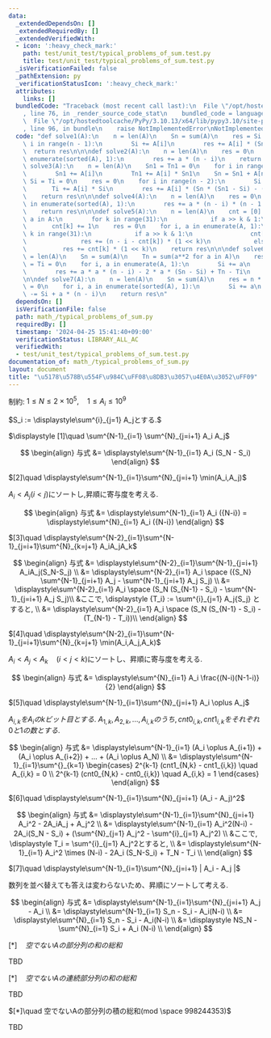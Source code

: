 ```yaml
---
data:
  _extendedDependsOn: []
  _extendedRequiredBy: []
  _extendedVerifiedWith:
  - icon: ':heavy_check_mark:'
    path: test/unit_test/typical_problems_of_sum.test.py
    title: test/unit_test/typical_problems_of_sum.test.py
  _isVerificationFailed: false
  _pathExtension: py
  _verificationStatusIcon: ':heavy_check_mark:'
  attributes:
    links: []
  bundledCode: "Traceback (most recent call last):\n  File \"/opt/hostedtoolcache/PyPy/3.10.13/x64/lib/pypy3.10/site-packages/onlinejudge_verify/documentation/build.py\"\
    , line 76, in _render_source_code_stat\n    bundled_code = language.bundle(\n\
    \  File \"/opt/hostedtoolcache/PyPy/3.10.13/x64/lib/pypy3.10/site-packages/onlinejudge_verify/languages/python.py\"\
    , line 96, in bundle\n    raise NotImplementedError\nNotImplementedError\n"
  code: "def solve1(A):\n    n = len(A)\n    Sn = sum(A)\n    res = Si = 0\n    for\
    \ i in range(n - 1):\n        Si += A[i]\n        res += A[i] * (Sn - Si)\n  \
    \  return res\n\n\ndef solve2(A):\n    n = len(A)\n    res = 0\n    for i, a in\
    \ enumerate(sorted(A), 1):\n        res += a * (n - i)\n    return res\n\n\ndef\
    \ solve3(A):\n    n = len(A)\n    Sn1 = Tn1 = 0\n    for i in range(n - 1):\n\
    \        Sn1 += A[i]\n        Tn1 += A[i] * Sn1\n    Sn = Sn1 + A[n - 1]\n   \
    \ Si = Ti = 0\n    res = 0\n    for i in range(n - 2):\n        Si += A[i]\n \
    \       Ti += A[i] * Si\n        res += A[i] * (Sn * (Sn1 - Si) - (Tn1 - Ti))\n\
    \    return res\n\n\ndef solve4(A):\n    n = len(A)\n    res = 0\n    for i, a\
    \ in enumerate(sorted(A), 1):\n        res += a * (n - i) * (n - 1 - i) // 2\n\
    \    return res\n\n\ndef solve5(A):\n    n = len(A)\n    cnt = [0] * 31\n    for\
    \ a in A:\n        for k in range(31):\n            if a >> k & 1:\n         \
    \       cnt[k] += 1\n    res = 0\n    for i, a in enumerate(A, 1):\n        for\
    \ k in range(31):\n            if a >> k & 1:\n                cnt[k] -= 1\n \
    \               res += (n - i - cnt[k]) * (1 << k)\n            else:\n      \
    \          res += cnt[k] * (1 << k)\n    return res\n\n\ndef solve6(A):\n    n\
    \ = len(A)\n    Sn = sum(A)\n    Tn = sum(a**2 for a in A)\n    res = 0\n    Si\
    \ = Ti = 0\n    for i, a in enumerate(A, 1):\n        Si += a\n        Ti += a**2\n\
    \        res += a * a * (n - i) - 2 * a * (Sn - Si) + Tn - Ti\n    return res\n\
    \n\ndef solve7(A):\n    n = len(A)\n    Sn = sum(A)\n    res = n * Sn\n    Si\
    \ = 0\n    for i, a in enumerate(sorted(A), 1):\n        Si += a\n        res\
    \ -= Si + a * (n - i)\n    return res\n"
  dependsOn: []
  isVerificationFile: false
  path: math_/typical_problems_of_sum.py
  requiredBy: []
  timestamp: '2024-04-25 15:41:40+09:00'
  verificationStatus: LIBRARY_ALL_AC
  verifiedWith:
  - test/unit_test/typical_problems_of_sum.test.py
documentation_of: math_/typical_problems_of_sum.py
layout: document
title: "\u5178\u578B\u554F\u984C\uFF08\u8DB3\u3057\u4E0A\u3052\uFF09"
---
```


制約: $1 \le N \le 2 \times 10^5, \quad 1 \le A_i \le 10^9$

$S_i := \displaystyle\sum^{i}_{j=1} A_jとする.$

$\displaystyle [1]\quad \sum^{N-1}_{i=1} \sum^{N}_{j=i+1} A_i A_j$

$$
\begin{align}
与式 &= \displaystyle\sum^{N-1}_{i=1} A_i (S_N - S_i)
\end{align}
$$

$[2]\quad \displaystyle\sum^{N-1}_{i=1}\sum^{N}_{j=i+1} \min(A_i,A_j)$

$A_i < A_j (i<j)$にソートし,昇順に寄与度を考える.

$$
\begin{align}
与式 &= \displaystyle\sum^{N-1}_{i=1} A_i ({N-i})
= \displaystyle\sum^{N}_{i=1} A_i ({N-i})
\end{align}
$$

$[3]\quad \displaystyle\sum^{N-2}_{i=1}\sum^{N-1}_{j=i+1}\sum^{N}_{k=j+1} A_iA_jA_k$

$$
\begin{align}
与式 &= \displaystyle\sum^{N-2}_{i=1}\sum^{N-1}_{j=i+1} A_iA_j(S_N-S_j) \\
&= \displaystyle\sum^{N-2}_{i=1} A_i \space ({S_N} \sum^{N-1}_{j=i+1} A_j - \sum^{N-1}_{j=i+1} A_j S_j) \\
&= \displaystyle\sum^{N-2}_{i=1} A_i \space (S_N (S_{N-1} - S_i)  - \sum^{N-1}_{j=i+1} A_j S_j)\\
&ここで, \displaystyle {T_i} := \sum^{i}_{j=1} A_j{S_j} とすると, \\
&= \displaystyle\sum^{N-2}_{i=1} A_i \space (S_N (S_{N-1} - S_i)  - (T_{N-1} - T_i))\\
\end{align}
$$

$[4]\quad \displaystyle\sum^{N-2}_{i=1}\sum^{N-1}_{j=i+1}\sum^{N}_{k=j+1} \min(A_i,A_j,A_k)$

$A_i < A_j < A_k \quad (i<j<k)$にソートし、昇順に寄与度を考える.

$$
\begin{align}
与式 &= \displaystyle\sum^{N}_{i=1} A_i \frac{(N-i)(N-1-i)}{2}
\end{align}
$$

$[5]\quad \displaystyle\sum^{N-1}_{i=1}\sum^{N}_{j=i+1} A_i \oplus A_j$

$A_{i,k}をA_iのkビット目とする.$
$A_{1,k},A_{2,k},...,A_{i,k}のうち, cnt0_{i,k}, cnt1_{i,k}をそれぞれ0と1の数とする.$

$$
\begin{align}
与式 &= \displaystyle\sum^{N-1}_{i=1} (A_i \oplus A_{i+1}) + (A_i \oplus A_{i+2}) + ... + (A_i \oplus A_N) \\
&= \displaystyle\sum^{N-1}_{i=1}\sum^{}_{k=1}
\begin{cases}
2^{k-1} (cnt1_{N,k} - cnt1_{i,k}) \quad A_{i,k} = 0 \\
2^{k-1} (cnt0_{N,k} - cnt0_{i,k}) \quad A_{i,k} = 1 
\end{cases}
\end{align}
$$



$[6]\quad \displaystyle\sum^{N-1}_{i=1}\sum^{N}_{j=i+1} (A_i - A_j)^2$


$$
\begin{align}
与式 &= \displaystyle\sum^{N-1}_{i=1}\sum^{N}_{j=i+1} A_i^2 - 2A_iA_j + A_j^2 \\
&= \displaystyle\sum^{N-1}_{i=1} A_i^2(N-i) -  2A_i(S_N - S_i) + (\sum^{N}_{j=1} A_j^2 - \sum^{i}_{j=1} A_j^2) \\
&ここで, \displaystyle T_i = \sum^{i}_{j=1} A_j^2とすると, \\
&= \displaystyle\sum^{N-1}_{i=1} A_i^2 \times (N-i) -  2A_i (S_N-S_i) + T_N - T_i \\
\end{align}
$$

$[7]\quad \displaystyle\sum^{N-1}_{i=1}\sum^{N}_{j=i+1} | A_i - A_j |$

数列を並べ替えても答えは変わらないため、昇順にソートして考える.

$$
\begin{align}
与式 &= \displaystyle\sum^{N-1}_{i=1}\sum^{N}_{j=i+1} A_j - A_i \\
&= \displaystyle\sum^{N-1}_{i=1} S_n - S_i - A_i(N-i)  \\
&= \displaystyle\sum^{N}_{i=1} S_n - S_i - A_i(N-i)  \\
&= \displaystyle NS_N - \sum^{N}_{i=1} S_i + A_i (N-i)  \\
\end{align}
$$

$[*]\quad 空でないAの部分列の和の総和$

TBD

$[*]\quad 空でないAの連続部分列の和の総和$

TBD

$[*]\quad 空でないAの部分列の積の総和(mod \space 998244353)$

TBD